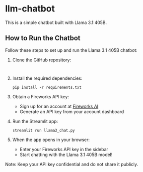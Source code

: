 # llm-chatbot

This is a simple chatbot built with Llama 3.1 405B.


## How to Run the Chatbot

Follow these steps to set up and run the Llama 3.1 405B chatbot:

1. Clone the GitHub repository:
   ```
  
   ```

2. Install the required dependencies:
   ```
   pip install -r requirements.txt
   ```

3. Obtain a Fireworks API key:
   - Sign up for an account at [Fireworks AI](https://fireworks.ai/)
   - Generate an API key from your account dashboard

4. Run the Streamlit app:
   ```
   streamlit run llama3_chat.py
   ```

5. When the app opens in your browser:
   - Enter your Fireworks API key in the sidebar
   - Start chatting with the Llama 3.1 405B model!

Note: Keep your API key confidential and do not share it publicly.
